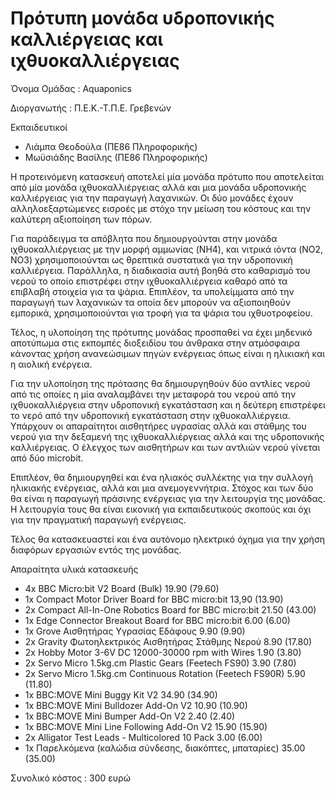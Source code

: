 # Πρότυπη μονάδα υδροπονικής καλλιέργειας και ιχθυοκαλλιέργειας


Όνομα Ομάδας : Aquaponics

Διοργανωτής : Π.Ε.Κ.-Τ.Π.Ε. Γρεβενών

Εκπαιδευτικοί

- Λιάμπα Θεοδούλα (ΠΕ86 Πληροφορικής)
- Μωϋσιάδης Βασίλης (ΠΕ86 Πληροφορικής)


Η προτεινόμενη κατασκευή αποτελεί μία μονάδα πρότυπο που αποτελείται από μία μονάδα ιχθυοκαλλιέργειας αλλά και μια μονάδα υδροπονικής καλλιέργειας για την παραγωγή λαχανικών. Οι δύο μονάδες έχουν αλληλοεξαρτώμενες εισροές με στόχο την μείωση του κόστους και την καλύτερη αξιοποίηση των πόρων.

Για παράδειγμα τα απόβλητα που δημιουργούνται στην μονάδα ιχθυοκαλλιέργειας με την μορφή αμμωνίας (NH4), και νιτρικά ιόντα (NO2, NO3) χρησιμοποιούνται ως θρεπτικά συστατικά για την υδροπονική καλλιέργεια. Παράλληλα, η διαδικασία αυτή βοηθά στο καθαρισμό του νερού το οποίο επιστρέφει στην ιχθυοκαλλιέργεια καθαρό από τα επιβλαβή στοιχεία για τα ψάρια. Επιπλέον, τα υπολείμματα από την παραγωγή των λαχανικών τα οποία δεν μπορούν να αξιοποιηθούν εμπορικά, χρησιμοποιούνται για τροφή για τα ψάρια του ιχθυοτροφείου.

Τέλος, η υλοποίηση της πρότυπης μονάδας προσπαθεί να έχει μηδενικό αποτύπωμα στις εκπομπές διοξειδίου του άνθρακα στην ατμόσφαιρα κάνοντας χρήση ανανεώσιμων πηγών ενέργειας όπως είναι η ηλικιακή και η αιολική ενέργεια.

Για την υλοποίηση της πρότασης θα δημιουργηθούν δύο αντλίες νερού από τις οποίες η μία αναλαμβάνει την μεταφορά του νερού από την ιχθυοκαλλιέργεια στην υδροπονική εγκατάσταση και η δεύτερη επιστρέφει το νερό από την υδροπονική εγκατάσταση στην ιχθυοκαλλιέργεια. Υπάρχουν οι απαραίτητοι αισθητήρες υγρασίας αλλά και στάθμης του νερού για την δεξαμενή της ιχθυοκαλλιέργειας αλλά και της υδροπονικής καλλιέργειας. Ο έλεγχος των αισθητήρων και των αντλιών νερού γίνεται από δύο microbit.

Επιπλέον, θα δημιουργηθεί και ένα ηλιακός συλλέκτης για την συλλογή ηλικιακής ενέργειας, αλλά και μια ανεμογεννήτρια. Στόχος και των δύο θα είναι η παραγωγή πράσινης ενέργειας για την λειτουργία της μονάδας. Η λειτουργία τους θα είναι εικονική για εκπαιδευτικούς σκοπούς και όχι για την πραγματική παραγωγή ενέργειας.

Τέλος θα κατασκευαστεί και ένα αυτόνομο ηλεκτρικό όχημα για την χρήση διαφόρων εργασιών εντός της μονάδας.

Απαραίτητα υλικά κατασκευής

- 4x BBC Micro:bit V2 Board (Bulk) 19.90 (79.60)
- 1x Compact Motor Driver Board for BBC micro:bit 13,90 (13.90)
- 2x Compact All-In-One Robotics Board for BBC micro:bit 21.50 (43.00)
- 1x Edge Connector Breakout Board for BBC micro:bit 6.00 (6.00)
- 1x Grove Αισθητήρας Υγρασίας Εδάφους 9.90 (9.90)
- 2x Gravity Φωτοηλεκτρικός Αισθητήρας Στάθμης Νερού 8.90 (17.80)
- 2x Hobby Motor 3-6V DC 12000-30000 rpm with Wires 1.90 (3.80)
- 2x Servo Micro 1.5kg.cm Plastic Gears (Feetech FS90) 3.90 (7.80)
- 2x Servo Micro 1.5kg.cm Continuous Rotation (Feetech FS90R)  5.90 (11.80)
- 1x BBC:MOVE Mini Buggy Kit V2 34.90 (34.90)
- 1x BBC:MOVE Mini Bulldozer Add-On V2 10.90 (10.90)
- 1x BBC:MOVE Mini Bumper Add-On V2 2.40 (2.40)
- 1x BBC:MOVE Mini Line Following Add-On V2 15.90 (15.90)
- 2x Alligator Test Leads - Multicolored 10 Pack 3.00 (6.00)
- 1x Παρελκόμενα (καλώδια σύνδεσης, διακόπτες, μπαταρίες) 35.00 (35.00)

Συνολικό κόστος : 300 ευρώ

